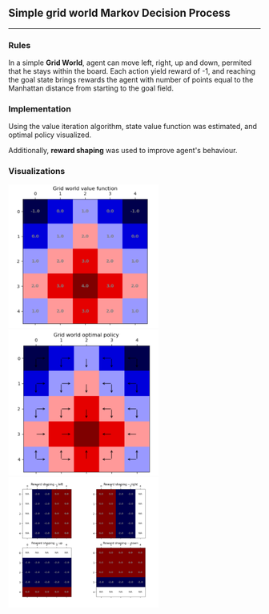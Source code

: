 ## Simple grid world Markov Decision Process
*** 

### **Rules**   

In a simple **Grid World**, agent can move left, right, up and down, permited that he stays within the board. Each action yield reward of -1, and reaching the goal state brings rewards the agent with number of points equal to the Manhattan distance from starting to the goal field. 

### **Implementation**  
Using the value iteration algorithm, state value function was estimated, and optimal policy visualized.

Additionally, **reward shaping** was used to improve agent's behaviour. 

### **Visualizations**    
<img src="img/val_func.png" width="300"> <img src="img/policy.png" width="300"> <img src="img/reward_shaping.png" width="300">





